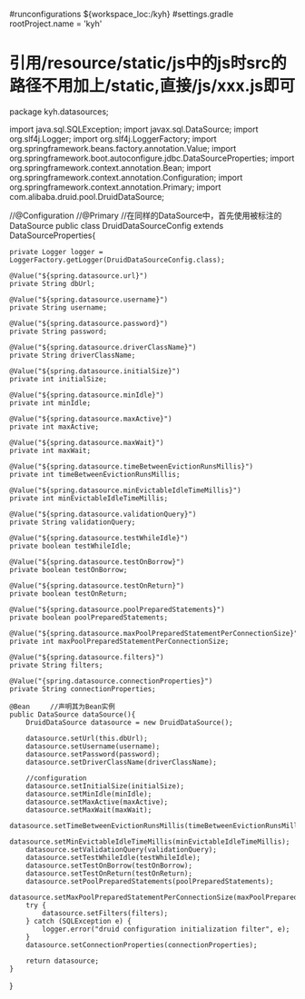#runconfigurations		${workspace_loc:/kyh}
#settings.gradle	  rootProject.name = 'kyh'

# 引用/resource/static/js中的js时src的路径不用加上/static,直接/js/xxx.js即可




package kyh.datasources;

import java.sql.SQLException;
import javax.sql.DataSource;
import org.slf4j.Logger;
import org.slf4j.LoggerFactory;
import org.springframework.beans.factory.annotation.Value;
import org.springframework.boot.autoconfigure.jdbc.DataSourceProperties;
import org.springframework.context.annotation.Bean;
import org.springframework.context.annotation.Configuration;
import org.springframework.context.annotation.Primary;
import com.alibaba.druid.pool.DruidDataSource;

//@Configuration
//@Primary //在同样的DataSource中，首先使用被标注的DataSource
public class DruidDataSourceConfig extends DataSourceProperties{

    private Logger logger = LoggerFactory.getLogger(DruidDataSourceConfig.class);

    @Value("${spring.datasource.url}")  
    private String dbUrl;  

    @Value("${spring.datasource.username}")  
    private String username;  

    @Value("${spring.datasource.password}")  
    private String password;  

    @Value("${spring.datasource.driverClassName}")  
    private String driverClassName;  

    @Value("${spring.datasource.initialSize}")  
    private int initialSize;  

    @Value("${spring.datasource.minIdle}")  
    private int minIdle;  

    @Value("${spring.datasource.maxActive}")  
    private int maxActive;  

    @Value("${spring.datasource.maxWait}")  
    private int maxWait;  

    @Value("${spring.datasource.timeBetweenEvictionRunsMillis}")  
    private int timeBetweenEvictionRunsMillis;  

    @Value("${spring.datasource.minEvictableIdleTimeMillis}")  
    private int minEvictableIdleTimeMillis;  

    @Value("${spring.datasource.validationQuery}")  
    private String validationQuery;  

    @Value("${spring.datasource.testWhileIdle}")  
    private boolean testWhileIdle;  

    @Value("${spring.datasource.testOnBorrow}")  
    private boolean testOnBorrow;  

    @Value("${spring.datasource.testOnReturn}")  
    private boolean testOnReturn;  

    @Value("${spring.datasource.poolPreparedStatements}")  
    private boolean poolPreparedStatements;  

    @Value("${spring.datasource.maxPoolPreparedStatementPerConnectionSize}")  
    private int maxPoolPreparedStatementPerConnectionSize;  

    @Value("${spring.datasource.filters}")  
    private String filters;  

    @Value("{spring.datasource.connectionProperties}")  
    private String connectionProperties;  

    @Bean     //声明其为Bean实例  
    public DataSource dataSource(){  
        DruidDataSource datasource = new DruidDataSource();  

        datasource.setUrl(this.dbUrl);  
        datasource.setUsername(username);  
        datasource.setPassword(password);  
        datasource.setDriverClassName(driverClassName);  

        //configuration  
        datasource.setInitialSize(initialSize);  
        datasource.setMinIdle(minIdle);  
        datasource.setMaxActive(maxActive);  
        datasource.setMaxWait(maxWait);  
        datasource.setTimeBetweenEvictionRunsMillis(timeBetweenEvictionRunsMillis);  
        datasource.setMinEvictableIdleTimeMillis(minEvictableIdleTimeMillis);  
        datasource.setValidationQuery(validationQuery);  
        datasource.setTestWhileIdle(testWhileIdle);  
        datasource.setTestOnBorrow(testOnBorrow);  
        datasource.setTestOnReturn(testOnReturn);  
        datasource.setPoolPreparedStatements(poolPreparedStatements);  
        datasource.setMaxPoolPreparedStatementPerConnectionSize(maxPoolPreparedStatementPerConnectionSize);  
        try {  
            datasource.setFilters(filters);  
        } catch (SQLException e) {  
            logger.error("druid configuration initialization filter", e);  
        }  
        datasource.setConnectionProperties(connectionProperties);  

        return datasource;  
    }
}
